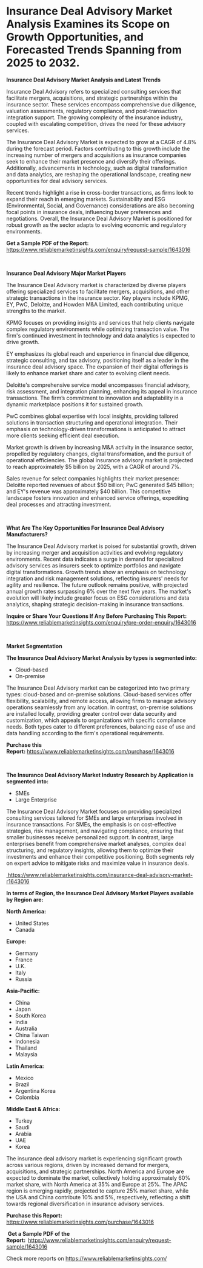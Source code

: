 <p><h1>Insurance Deal Advisory Market Analysis Examines its Scope on Growth Opportunities, and Forecasted Trends Spanning from 2025 to 2032.</h1></p><p><strong>Insurance Deal Advisory Market Analysis and Latest Trends</strong></p>
<p><p>Insurance Deal Advisory refers to specialized consulting services that facilitate mergers, acquisitions, and strategic partnerships within the insurance sector. These services encompass comprehensive due diligence, valuation assessments, regulatory compliance, and post-transaction integration support. The growing complexity of the insurance industry, coupled with escalating competition, drives the need for these advisory services.</p><p>The Insurance Deal Advisory Market is expected to grow at a CAGR of 4.8% during the forecast period. Factors contributing to this growth include the increasing number of mergers and acquisitions as insurance companies seek to enhance their market presence and diversify their offerings. Additionally, advancements in technology, such as digital transformation and data analytics, are reshaping the operational landscape, creating new opportunities for deal advisory services.</p><p>Recent trends highlight a rise in cross-border transactions, as firms look to expand their reach in emerging markets. Sustainability and ESG (Environmental, Social, and Governance) considerations are also becoming focal points in insurance deals, influencing buyer preferences and negotiations. Overall, the Insurance Deal Advisory Market is positioned for robust growth as the sector adapts to evolving economic and regulatory environments.</p></p>
<p><strong>Get a Sample PDF of the Report:&nbsp;</strong> <a href="https://www.reliablemarketinsights.com/enquiry/request-sample/1643016?utm_campaign=3204&utm_medium=2&utm_source=Github&utm_content=ia&utm_term=28032025&utm_id=insurance-deal-advisory">https://www.reliablemarketinsights.com/enquiry/request-sample/1643016</a></p>
<p>&nbsp;</p>
<p><strong>Insurance Deal Advisory Major Market Players</strong></p>
<p><p>The Insurance Deal Advisory market is characterized by diverse players offering specialized services to facilitate mergers, acquisitions, and other strategic transactions in the insurance sector. Key players include KPMG, EY, PwC, Deloitte, and Howden M&A Limited, each contributing unique strengths to the market.</p><p>KPMG focuses on providing insights and services that help clients navigate complex regulatory environments while optimizing transaction value. The firm's continued investment in technology and data analytics is expected to drive growth.</p><p>EY emphasizes its global reach and experience in financial due diligence, strategic consulting, and tax advisory, positioning itself as a leader in the insurance deal advisory space. The expansion of their digital offerings is likely to enhance market share and cater to evolving client needs.</p><p>Deloitte's comprehensive service model encompasses financial advisory, risk assessment, and integration planning, enhancing its appeal in insurance transactions. The firm’s commitment to innovation and adaptability in a dynamic marketplace positions it for sustained growth.</p><p>PwC combines global expertise with local insights, providing tailored solutions in transaction structuring and operational integration. Their emphasis on technology-driven transformations is anticipated to attract more clients seeking efficient deal execution.</p><p>Market growth is driven by increasing M&A activity in the insurance sector, propelled by regulatory changes, digital transformation, and the pursuit of operational efficiencies. The global insurance advisory market is projected to reach approximately $5 billion by 2025, with a CAGR of around 7%.</p><p>Sales revenue for select companies highlights their market presence: Deloitte reported revenues of about $50 billion; PwC generated $45 billion; and EY's revenue was approximately $40 billion. This competitive landscape fosters innovation and enhanced service offerings, expediting deal processes and attracting investment.</p></p>
<p>&nbsp;</p>
<p><strong>What Are The Key Opportunities For Insurance Deal Advisory Manufacturers?</strong></p>
<p><p>The Insurance Deal Advisory market is poised for substantial growth, driven by increasing merger and acquisition activities and evolving regulatory environments. Recent data indicates a surge in demand for specialized advisory services as insurers seek to optimize portfolios and navigate digital transformations. Growth trends show an emphasis on technology integration and risk management solutions, reflecting insurers' needs for agility and resilience. The future outlook remains positive, with projected annual growth rates surpassing 6% over the next five years. The market's evolution will likely include greater focus on ESG considerations and data analytics, shaping strategic decision-making in insurance transactions.</p></p>
<p><strong>Inquire or Share Your Questions If Any Before Purchasing This Report:</strong> <a href="https://www.reliablemarketinsights.com/enquiry/pre-order-enquiry/1643016?utm_campaign=3204&utm_medium=2&utm_source=Github&utm_content=ia&utm_term=28032025&utm_id=insurance-deal-advisory">https://www.reliablemarketinsights.com/enquiry/pre-order-enquiry/1643016</a></p>
<p>&nbsp;</p>
<p><strong>Market Segmentation</strong></p>
<p><strong>The Insurance Deal Advisory Market Analysis by types is segmented into:</strong></p>
<p><ul><li>Cloud-based</li><li>On-premise</li></ul></p>
<p><p>The Insurance Deal Advisory market can be categorized into two primary types: cloud-based and on-premise solutions. Cloud-based services offer flexibility, scalability, and remote access, allowing firms to manage advisory operations seamlessly from any location. In contrast, on-premise solutions are installed locally, providing greater control over data security and customization, which appeals to organizations with specific compliance needs. Both types cater to different preferences, balancing ease of use and data handling according to the firm's operational requirements.</p></p>
<p><strong>Purchase this Report:&nbsp;</strong><a href="https://www.reliablemarketinsights.com/purchase/1643016?utm_campaign=3204&utm_medium=2&utm_source=Github&utm_content=ia&utm_term=28032025&utm_id=insurance-deal-advisory">https://www.reliablemarketinsights.com/purchase/1643016</a></p>
<p>&nbsp;</p>
<p><strong>The Insurance Deal Advisory Market Industry Research by Application is segmented into:</strong></p>
<p><ul><li>SMEs</li><li>Large Enterprise</li></ul></p>
<p><p>The Insurance Deal Advisory Market focuses on providing specialized consulting services tailored for SMEs and large enterprises involved in insurance transactions. For SMEs, the emphasis is on cost-effective strategies, risk management, and navigating compliance, ensuring that smaller businesses receive personalized support. In contrast, large enterprises benefit from comprehensive market analyses, complex deal structuring, and regulatory insights, allowing them to optimize their investments and enhance their competitive positioning. Both segments rely on expert advice to mitigate risks and maximize value in insurance deals.</p></p>
<p><a href="https://www.reliablemarketinsights.com/insurance-deal-advisory-market-r1643016?utm_campaign=3204&utm_medium=2&utm_source=Github&utm_content=ia&utm_term=28032025&utm_id=insurance-deal-advisory">&nbsp;https://www.reliablemarketinsights.com/insurance-deal-advisory-market-r1643016</a></p>
<p><strong>In terms of Region, the Insurance Deal Advisory Market Players available by Region are:</strong></p>
<p>
    <p> <strong> North America: </strong>
        <ul>
            <li>United States</li>
            <li>Canada</li>
        </ul>
        </p> 
    <p> <strong> Europe: </strong>
        <ul>
            <li>Germany</li>
            <li>France</li>
            <li>U.K.</li>
            <li>Italy</li>
            <li>Russia</li>
        </ul>
        </p> 
    <p> <strong> Asia-Pacific: </strong>
        <ul>
            <li>China</li>
            <li>Japan</li>
            <li>South Korea</li>
            <li>India</li>
            <li>Australia</li>
            <li>China Taiwan</li>
            <li>Indonesia</li>
            <li>Thailand</li>
            <li>Malaysia</li>
        </ul>
        </p> 
    <p> <strong> Latin America: </strong>
        <ul>
            <li>Mexico</li>
            <li>Brazil</li>
            <li>Argentina Korea</li>
            <li>Colombia</li>
        </ul>
        </p> 
    <p> <strong> Middle East & Africa: </strong>
        <ul>
            <li>Turkey</li>
            <li>Saudi</li>
            <li>Arabia</li>
            <li>UAE</li>
            <li>Korea</li>
        </ul>
    </p>
    </p>
<p><p>The insurance deal advisory market is experiencing significant growth across various regions, driven by increased demand for mergers, acquisitions, and strategic partnerships. North America and Europe are expected to dominate the market, collectively holding approximately 60% market share, with North America at 35% and Europe at 25%. The APAC region is emerging rapidly, projected to capture 25% market share, while the USA and China contribute 10% and 5%, respectively, reflecting a shift towards regional diversification in insurance advisory services.</p></p>
<p><strong>Purchase this Report: </strong><a href="https://www.reliablemarketinsights.com/purchase/1643016?utm_campaign=3204&utm_medium=2&utm_source=Github&utm_content=ia&utm_term=28032025&utm_id=insurance-deal-advisory">https://www.reliablemarketinsights.com/purchase/1643016</a></p>
<p>&nbsp;<strong>Get a Sample PDF of the Report:&nbsp;&nbsp;</strong><a href="https://www.reliablemarketinsights.com/enquiry/request-sample/1643016?utm_campaign=3204&utm_medium=2&utm_source=Github&utm_content=ia&utm_term=28032025&utm_id=insurance-deal-advisory">https://www.reliablemarketinsights.com/enquiry/request-sample/1643016</a></p>
<p><strong></strong></p>
<p>Check more reports on <a href="https://www.reliablemarketinsights.com/?utm_campaign=3204&utm_medium=2&utm_source=Github&utm_content=ia&utm_term=28032025&utm_id=insurance-deal-advisory">https://www.reliablemarketinsights.com/</a></p>